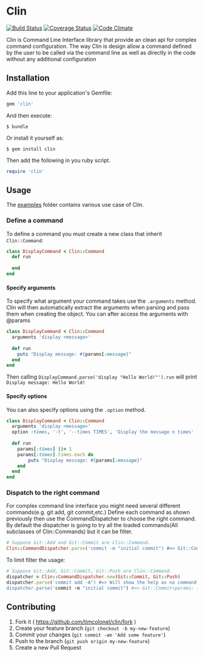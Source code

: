 # Clin
[![Build Status](https://travis-ci.org/timcolonel/clin.svg?branch=master)](https://travis-ci.org/timcolonel/clin)
[![Coverage Status](https://coveralls.io/repos/timcolonel/clin/badge.svg?branch=master)](https://coveralls.io/r/timcolonel/clin?branch=master)
[![Code Climate](https://codeclimate.com/github/timcolonel/clin/badges/gpa.svg)](https://codeclimate.com/github/timcolonel/clin)

Clin is Command Line Interface library that provide an clean api for complex command configuration.
The way Clin is design allow a command defined by the user to be called via the command line as well as directly in the code without any additional configuration
## Installation

Add this line to your application's Gemfile:

```ruby
gem 'clin'
```

And then execute:

    $ bundle

Or install it yourself as:

    $ gem install clin

Then add the following in you ruby script.
```ruby
require 'clin'
```
## Usage

The [examples](examples/) folder contains various use case of Clin.

### Define a command
To define a command you must create a new class that inherit `Clin::Command`:

```ruby
class DisplayCommand < Clin::Command
  def run
     
  end
end
```

#### Specify arguments
To specify what argument your command takes use the `.arguments` method.
Clin will then automatically extract the arguments when parsing and pass them when creating the object.
You can after access the arguments with @params
```ruby
class DisplayCommand < Clin::Command
  arguments 'display <message>'
  
  def run
    puts "Display message: #{params[:message}"
  end
end
```

Then calling `DisplayCommand.parse('display "Hello World!"').run` will print `Display message: Hello World!`

#### Specify options
You can also specify options using the `.option` method.
```ruby
class DisplayCommand < Clin::Command
  arguments 'display <message>'
  option :times, '-t', '--times TIMES', 'Display the message n times'
  
  def run
    params[:times] ||= 1
    params[:times].times.each do 
        puts "Display message: #{params[:message}"
    end
  end
end
```

### Dispatch to the right command
For complex command line interface you might need several different commands(e.g. git add, git commit,etc.)
Define each command as shown previously then use the CommandDispatcher to choose the right command.
By default the dispatcher is going to try all the loaded commands(All subclasses of Clin::Commands)
but it can be filter.
```ruby
# Suppose Git::Add and Git::Commit are Clin::Command.
Clin::CommandDispatcher.parse('commit -m "initial commit") #=> Git::Commit<params: {message: "initial commit"}>
```

To limit filter the usage:
```ruby
# Suppose Git::Add, Git::Commit, Git::Push are Clin::Command.
dispatcher = Clin::CommandDispatcher.new(Git::Commit, Git::Push)
dispatcher.parse('commit add -A") #=> Will show the help as no command match.
dispatcher.parse('commit -m "initial commit") #=> Git::Commit<params: {message: "initial commit"}>
```
## Contributing

1. Fork it ( https://github.com/timcolonel/clin/fork )
2. Create your feature branch (`git checkout -b my-new-feature`)
3. Commit your changes (`git commit -am 'Add some feature'`)
4. Push to the branch (`git push origin my-new-feature`)
5. Create a new Pull Request

